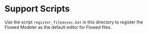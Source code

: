 # Support Scripts

Use the script `register_fileassoc.bat` in this directory to register the Flowed Modeler as the default editor for Flowed files.
